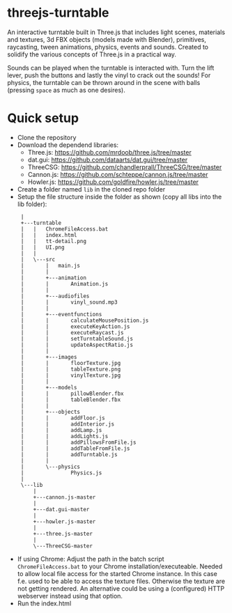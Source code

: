 # threejs-turntable

An interactive turntable built in Three.js that includes light scenes, materials and textures, 3d FBX objects (models made with Blender), primitives, raycasting, tween animations, physics, events and sounds. Created to solidify the various concepts of Three.js in a practical way. 

Sounds can be played when the turntable is interacted with. Turn the lift lever, push the buttons and lastly the vinyl to crack out the sounds! For physics, the turntable can be thrown around in the scene with balls (pressing `space` as much as one desires).

# Quick setup
- Clone the repository
- Download the dependend libraries:
    * Three.js:	https://github.com/mrdoob/three.js/tree/master
    * dat.gui:	https://github.com/dataarts/dat.gui/tree/master
    * ThreeCSG:	https://github.com/chandlerprall/ThreeCSG/tree/master
    * Cannon.js:	https://github.com/schteppe/cannon.js/tree/master
    * Howler.js:	https://github.com/goldfire/howler.js/tree/master
- Create a folder named `lib` in the cloned repo folder
- Setup the file structure inside the folder as shown (copy all libs into the lib folder):
   ```
    | 
    +---turntable
    |   |   ChromeFileAccess.bat
    |   |   index.html
    |   |   tt-detail.png
    |   |   UI.png
    |   |   
    |   \---src
    |       |   main.js
    |       |   
    |       +---animation
    |       |       Animation.js
    |       |       
    |       +---audiofiles
    |       |       vinyl_sound.mp3
    |       |       
    |       +---eventfunctions
    |       |       calculateMousePosition.js
    |       |       executeKeyAction.js
    |       |       executeRaycast.js
    |       |       setTurntableSound.js
    |       |       updateAspectRatio.js
    |       |       
    |       +---images
    |       |       floorTexture.jpg
    |       |       tableTexture.png
    |       |       vinylTexture.jpg
    |       |       
    |       +---models
    |       |       pillowBlender.fbx
    |       |       tableBlender.fbx
    |       |       
    |       +---objects
    |       |       addFloor.js
    |       |       addInterior.js
    |       |       addLamp.js
    |       |       addLights.js
    |       |       addPillowsFromFile.js
    |       |       addTableFromFile.js
    |       |       addTurntable.js
    |       |       
    |       \---physics
    |               Physics.js
    |               
    \---lib
        |   
        +---cannon.js-master
        |           
        +---dat.gui-master
        |           
        +---howler.js-master
        |               
        +---three.js-master
        |       
        \---ThreeCSG-master
   ```
- If using Chrome: Adjust the path in the batch script `ChromeFileAccess.bat` to your Chrome installation/executeable. Needed to allow local file access for the started Chrome instance. In this case f.e. used to be able to access the texture files. Otherwise the texture are not getting rendered. An alternative could be using a (configured) HTTP webserver instead using that option.
- Run the index.html
